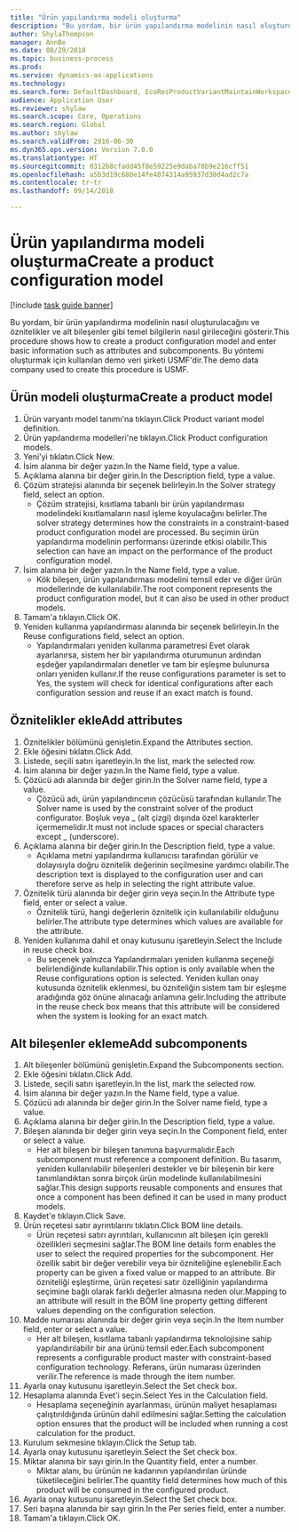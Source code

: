 ```yaml
--- 
title: "Ürün yapılandırma modeli oluşturma"
description: "Bu yordam, bir ürün yapılandırma modelinin nasıl oluşturulacağını ve öznitelikler ve alt bileşenler gibi temel bilgilerin nasıl girileceğini gösterir."
author: ShylaThompson
manager: AnnBe
ms.date: 08/29/2018
ms.topic: business-process
ms.prod: 
ms.service: dynamics-ax-applications
ms.technology: 
ms.search.form: DefaultDashboard, EcoResProductVariantMaintainWorkspace, PCProductConfigurationModelListPage, PCCreateProductConfigurationModel, PCProductConfigurationModelDetails, PCBOMLineDetails
audience: Application User
ms.reviewer: shylaw
ms.search.scope: Core, Operations
ms.search.region: Global
ms.author: shylaw
ms.search.validFrom: 2016-06-30
ms.dyn365.ops.version: Version 7.0.0
ms.translationtype: HT
ms.sourcegitcommit: 0312b8cfadd45f8e59225e9daba78b9e216cff51
ms.openlocfilehash: a5b3d19c680e14fe4074314a95937d30d4ad2c7a
ms.contentlocale: tr-tr
ms.lasthandoff: 09/14/2018

---
```

# <a name="create-a-product-configuration-model"></a><span data-ttu-id="e9a0a-103">Ürün yapılandırma modeli oluşturma</span><span class="sxs-lookup"><span data-stu-id="e9a0a-103">Create a product configuration model</span></span>

[!include [task guide banner](../../includes/task-guide-banner.md)]

<span data-ttu-id="e9a0a-104">Bu yordam, bir ürün yapılandırma modelinin nasıl oluşturulacağını ve öznitelikler ve alt bileşenler gibi temel bilgilerin nasıl girileceğini gösterir.</span><span class="sxs-lookup"><span data-stu-id="e9a0a-104">This procedure shows how to create a product configuration model and enter basic information such as attributes and subcomponents.</span></span> <span data-ttu-id="e9a0a-105">Bu yöntemi oluşturmak için kullanılan demo veri şirketi USMF'dir.</span><span class="sxs-lookup"><span data-stu-id="e9a0a-105">The demo data company used to create this procedure is USMF.</span></span>


## <a name="create-a-product-model"></a><span data-ttu-id="e9a0a-106">Ürün modeli oluşturma</span><span class="sxs-lookup"><span data-stu-id="e9a0a-106">Create a product model</span></span>
1. <span data-ttu-id="e9a0a-107">Ürün varyantı model tanımı'na tıklayın.</span><span class="sxs-lookup"><span data-stu-id="e9a0a-107">Click Product variant model definition.</span></span>
2. <span data-ttu-id="e9a0a-108">Ürün yapılandırma modelleri'ne tıklayın.</span><span class="sxs-lookup"><span data-stu-id="e9a0a-108">Click Product configuration models.</span></span>
3. <span data-ttu-id="e9a0a-109">Yeni'yi tıklatın.</span><span class="sxs-lookup"><span data-stu-id="e9a0a-109">Click New.</span></span>
4. <span data-ttu-id="e9a0a-110">İsim alanına bir değer yazın.</span><span class="sxs-lookup"><span data-stu-id="e9a0a-110">In the Name field, type a value.</span></span>
5. <span data-ttu-id="e9a0a-111">Açıklama alanına bir değer girin.</span><span class="sxs-lookup"><span data-stu-id="e9a0a-111">In the Description field, type a value.</span></span>
6. <span data-ttu-id="e9a0a-112">Çözüm stratejisi alanında bir seçenek belirleyin.</span><span class="sxs-lookup"><span data-stu-id="e9a0a-112">In the Solver strategy field, select an option.</span></span>
    * <span data-ttu-id="e9a0a-113">Çözüm stratejisi, kısıtlama tabanlı bir ürün yapılandırması modelindeki kısıtlamaların nasıl işleme koyulacağını belirler.</span><span class="sxs-lookup"><span data-stu-id="e9a0a-113">The solver strategy determines how the constraints in a constraint-based product configuration model are processed.</span></span> <span data-ttu-id="e9a0a-114">Bu seçimin ürün yapılandırma modelinin performansı üzerinde etkisi olabilir.</span><span class="sxs-lookup"><span data-stu-id="e9a0a-114">This selection can have an impact on the performance of the product configuration model.</span></span>  
7. <span data-ttu-id="e9a0a-115">İsim alanına bir değer yazın.</span><span class="sxs-lookup"><span data-stu-id="e9a0a-115">In the Name field, type a value.</span></span>
    * <span data-ttu-id="e9a0a-116">Kök bileşen, ürün yapılandırması modelini temsil eder ve diğer ürün modellerinde de kullanılabilir.</span><span class="sxs-lookup"><span data-stu-id="e9a0a-116">The root component represents the product configuration model, but it can also be used in other product models.</span></span>  
8. <span data-ttu-id="e9a0a-117">Tamam'a tıklayın.</span><span class="sxs-lookup"><span data-stu-id="e9a0a-117">Click OK.</span></span>
9. <span data-ttu-id="e9a0a-118">Yeniden kullanma yapılandırması alanında bir seçenek belirleyin.</span><span class="sxs-lookup"><span data-stu-id="e9a0a-118">In the Reuse configurations field, select an option.</span></span>
    * <span data-ttu-id="e9a0a-119">Yapılandırmaları yeniden kullanma parametresi Evet olarak ayarlanırsa, sistem her bir yapılandırma oturumunun ardından eşdeğer yapılandırmaları denetler ve tam bir eşleşme bulunursa onları yeniden kullanır.</span><span class="sxs-lookup"><span data-stu-id="e9a0a-119">If the reuse configurations parameter is set to Yes, the system will check for identical configurations after each configuration session and reuse if an exact match is found.</span></span>  

## <a name="add-attributes"></a><span data-ttu-id="e9a0a-120">Öznitelikler ekle</span><span class="sxs-lookup"><span data-stu-id="e9a0a-120">Add attributes</span></span>
1. <span data-ttu-id="e9a0a-121">Öznitelikler bölümünü genişletin.</span><span class="sxs-lookup"><span data-stu-id="e9a0a-121">Expand the Attributes section.</span></span>
2. <span data-ttu-id="e9a0a-122">Ekle öğesini tıklatın.</span><span class="sxs-lookup"><span data-stu-id="e9a0a-122">Click Add.</span></span>
3. <span data-ttu-id="e9a0a-123">Listede, seçili satırı işaretleyin.</span><span class="sxs-lookup"><span data-stu-id="e9a0a-123">In the list, mark the selected row.</span></span>
4. <span data-ttu-id="e9a0a-124">İsim alanına bir değer yazın.</span><span class="sxs-lookup"><span data-stu-id="e9a0a-124">In the Name field, type a value.</span></span>
5. <span data-ttu-id="e9a0a-125">Çözücü adı alanında bir değer girin.</span><span class="sxs-lookup"><span data-stu-id="e9a0a-125">In the Solver name field, type a value.</span></span>
    * <span data-ttu-id="e9a0a-126">Çözücü adı, ürün yapılandırıcının çözücüsü tarafından kullanılır.</span><span class="sxs-lookup"><span data-stu-id="e9a0a-126">The Solver name is used by the constraint solver of the product configurator.</span></span> <span data-ttu-id="e9a0a-127">Boşluk veya _ (alt çizgi) dışında özel karakterler içermemelidir.</span><span class="sxs-lookup"><span data-stu-id="e9a0a-127">It must not include spaces or special characters except _ (underscore).</span></span>  
6. <span data-ttu-id="e9a0a-128">Açıklama alanına bir değer girin.</span><span class="sxs-lookup"><span data-stu-id="e9a0a-128">In the Description field, type a value.</span></span>
    * <span data-ttu-id="e9a0a-129">Açıklama metni yapılandırma kullanıcısı tarafından görülür ve dolayısıyla doğru öznitelik değerinin seçilmesine yardımcı olabilir.</span><span class="sxs-lookup"><span data-stu-id="e9a0a-129">The description text is displayed to the configuration user and can therefore serve as help in selecting the right attribute value.</span></span>  
7. <span data-ttu-id="e9a0a-130">Öznitelik türü alanında bir değer girin veya seçin.</span><span class="sxs-lookup"><span data-stu-id="e9a0a-130">In the Attribute type field, enter or select a value.</span></span>
    * <span data-ttu-id="e9a0a-131">Öznitelik türü, hangi değerlerin öznitelik için kullanılabilir olduğunu belirler.</span><span class="sxs-lookup"><span data-stu-id="e9a0a-131">The attribute type determines which values are available for the attribute.</span></span>  
8. <span data-ttu-id="e9a0a-132">Yeniden kullanıma dahil et onay kutusunu işaretleyin.</span><span class="sxs-lookup"><span data-stu-id="e9a0a-132">Select the Include in reuse check box.</span></span>
    * <span data-ttu-id="e9a0a-133">Bu seçenek yalnızca Yapılandırmaları yeniden kullanma seçeneği belirlendiğinde kullanılabilir.</span><span class="sxs-lookup"><span data-stu-id="e9a0a-133">This option is only available when the Reuse configurations option is selected.</span></span> <span data-ttu-id="e9a0a-134">Yeniden kullan onay kutusunda öznitelik eklenmesi, bu özniteliğin sistem tam bir eşleşme aradığında göz önüne alınacağı anlamına gelir.</span><span class="sxs-lookup"><span data-stu-id="e9a0a-134">Including the attribute in the reuse check box means that this attribute will be considered when the system is looking for an exact match.</span></span>  

## <a name="add-subcomponents"></a><span data-ttu-id="e9a0a-135">Alt bileşenler ekleme</span><span class="sxs-lookup"><span data-stu-id="e9a0a-135">Add subcomponents</span></span>
1. <span data-ttu-id="e9a0a-136">Alt bileşenler bölümünü genişletin.</span><span class="sxs-lookup"><span data-stu-id="e9a0a-136">Expand the Subcomponents section.</span></span>
2. <span data-ttu-id="e9a0a-137">Ekle öğesini tıklatın.</span><span class="sxs-lookup"><span data-stu-id="e9a0a-137">Click Add.</span></span>
3. <span data-ttu-id="e9a0a-138">Listede, seçili satırı işaretleyin.</span><span class="sxs-lookup"><span data-stu-id="e9a0a-138">In the list, mark the selected row.</span></span>
4. <span data-ttu-id="e9a0a-139">İsim alanına bir değer yazın.</span><span class="sxs-lookup"><span data-stu-id="e9a0a-139">In the Name field, type a value.</span></span>
5. <span data-ttu-id="e9a0a-140">Çözücü adı alanında bir değer girin.</span><span class="sxs-lookup"><span data-stu-id="e9a0a-140">In the Solver name field, type a value.</span></span>
6. <span data-ttu-id="e9a0a-141">Açıklama alanına bir değer girin.</span><span class="sxs-lookup"><span data-stu-id="e9a0a-141">In the Description field, type a value.</span></span>
7. <span data-ttu-id="e9a0a-142">Bileşen alanında bir değer girin veya seçin.</span><span class="sxs-lookup"><span data-stu-id="e9a0a-142">In the Component field, enter or select a value.</span></span>
    * <span data-ttu-id="e9a0a-143">Her alt bileşen bir bileşen tanımına başvurmalıdır.</span><span class="sxs-lookup"><span data-stu-id="e9a0a-143">Each subcomponent must reference a component definition.</span></span> <span data-ttu-id="e9a0a-144">Bu tasarım, yeniden kullanılabilir bileşenleri destekler ve bir bileşenin bir kere tanımlandıktan sonra birçok ürün modelinde kullanılabilmesini sağlar.</span><span class="sxs-lookup"><span data-stu-id="e9a0a-144">This design supports reusable components and ensures that once a component has been defined it can be used in many product models.</span></span>  
8. <span data-ttu-id="e9a0a-145">Kaydet'e tıklayın.</span><span class="sxs-lookup"><span data-stu-id="e9a0a-145">Click Save.</span></span>
9. <span data-ttu-id="e9a0a-146">Ürün reçetesi satır ayrıntılarını tıklatın.</span><span class="sxs-lookup"><span data-stu-id="e9a0a-146">Click BOM line details.</span></span>
    * <span data-ttu-id="e9a0a-147">Ürün reçetesi satırı ayrıntıları, kullanıcının alt bileşen için gerekli özellikleri seçmesini sağlar.</span><span class="sxs-lookup"><span data-stu-id="e9a0a-147">The BOM line details form enables the user to select the required properties for the subcomponent.</span></span> <span data-ttu-id="e9a0a-148">Her özellik sabit bir değer verebilir veya bir özniteliğine eşlenebilir.</span><span class="sxs-lookup"><span data-stu-id="e9a0a-148">Each property can be given a fixed value or mapped to an attribute.</span></span> <span data-ttu-id="e9a0a-149">Bir özniteliği eşleştirme, ürün reçetesi satır özelliğinin yapılandırma seçimine bağlı olarak farklı değerler almasına neden olur.</span><span class="sxs-lookup"><span data-stu-id="e9a0a-149">Mapping to an attribute will result in the BOM line property getting different values depending on the configuration selection.</span></span>  
10. <span data-ttu-id="e9a0a-150">Madde numarası alanında bir değer girin veya seçin.</span><span class="sxs-lookup"><span data-stu-id="e9a0a-150">In the Item number field, enter or select a value.</span></span>
    * <span data-ttu-id="e9a0a-151">Her alt bileşen, kısıtlama tabanlı yapılandırma teknolojisine sahip yapılandırılabilir bir ana ürünü temsil eder.</span><span class="sxs-lookup"><span data-stu-id="e9a0a-151">Each subcomponent represents a configurable product master with constraint-based configuration technology.</span></span> <span data-ttu-id="e9a0a-152">Referans, ürün numarası üzerinden verilir.</span><span class="sxs-lookup"><span data-stu-id="e9a0a-152">The reference is made through the item number.</span></span>  
11. <span data-ttu-id="e9a0a-153">Ayarla onay kutusunu işaretleyin.</span><span class="sxs-lookup"><span data-stu-id="e9a0a-153">Select the Set check box.</span></span>
12. <span data-ttu-id="e9a0a-154">Hesaplama alanında Evet'i seçin.</span><span class="sxs-lookup"><span data-stu-id="e9a0a-154">Select Yes in the Calculation field.</span></span>
    * <span data-ttu-id="e9a0a-155">Hesaplama seçeneğinin ayarlanması, ürünün maliyet hesaplaması çalıştırıldığında ürünün dahil edilmesini sağlar.</span><span class="sxs-lookup"><span data-stu-id="e9a0a-155">Setting the calculation option ensures that the product will be included when running a cost calculation for the product.</span></span>  
13. <span data-ttu-id="e9a0a-156">Kurulum sekmesine tıklayın.</span><span class="sxs-lookup"><span data-stu-id="e9a0a-156">Click the Setup tab.</span></span>
14. <span data-ttu-id="e9a0a-157">Ayarla onay kutusunu işaretleyin.</span><span class="sxs-lookup"><span data-stu-id="e9a0a-157">Select the Set check box.</span></span>
15. <span data-ttu-id="e9a0a-158">Miktar alanına bir sayı girin.</span><span class="sxs-lookup"><span data-stu-id="e9a0a-158">In the Quantity field, enter a number.</span></span>
    * <span data-ttu-id="e9a0a-159">Miktar alanı, bu ürünün ne kadarının yapılandırılan üründe tüketileceğini belirler.</span><span class="sxs-lookup"><span data-stu-id="e9a0a-159">The quantity field determines how much of this product will be consumed in the configured product.</span></span>  
16. <span data-ttu-id="e9a0a-160">Ayarla onay kutusunu işaretleyin.</span><span class="sxs-lookup"><span data-stu-id="e9a0a-160">Select the Set check box.</span></span>
17. <span data-ttu-id="e9a0a-161">Seri başına alanında bir sayı girin.</span><span class="sxs-lookup"><span data-stu-id="e9a0a-161">In the Per series field, enter a number.</span></span>
18. <span data-ttu-id="e9a0a-162">Tamam'a tıklayın.</span><span class="sxs-lookup"><span data-stu-id="e9a0a-162">Click OK.</span></span>


